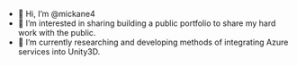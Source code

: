 - 👋 Hi, I’m @mickane4
- 👀 I’m interested in sharing building a public portfolio to share my hard work with the public.
- 🌱 I’m currently researching and developing methods of integrating Azure services into Unity3D.

